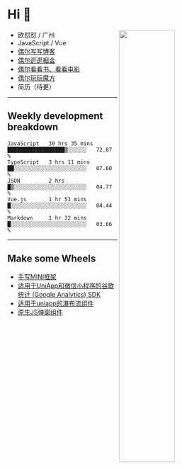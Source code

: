 # Hi 👋

[<img align="right" width="50%" src="https://github-readme-stats.vercel.app/api?username=OUDUIDUI&theme=dark&show_icons=true">](https://metrics.lecoq.io/OUDUIDUI?template=classic&#41;)


-   欧怼怼 / 广州
-   JavaScript / Vue
-   [偶尔写写博客](OUDUIDUI.cn)
-   [偶尔逛逛掘金](https://juejin.cn/user/4309700183594366)
-   [偶尔看看书、看看电影](https://www.yuque.com/books/share/3ee1684b-8e19-4849-b5aa-13d1813ded6d)
-   [偶尔玩玩魔方](https://cubing.com/results/person/2014OUSH01)
-   简历（待更）

---

##  Weekly development breakdown

<!--START_SECTION:waka-->
```text
JavaScript   30 hrs 35 mins  ██████████████████▒░░░░░░   72.87 % 
TypeScript   3 hrs 11 mins   ██░░░░░░░░░░░░░░░░░░░░░░░   07.60 % 
JSON         2 hrs           █▒░░░░░░░░░░░░░░░░░░░░░░░   04.77 % 
Vue.js       1 hr 51 mins    █░░░░░░░░░░░░░░░░░░░░░░░░   04.44 % 
Markdown     1 hr 32 mins    █░░░░░░░░░░░░░░░░░░░░░░░░   03.66 % 
```
<!--END_SECTION:waka-->



---

##  Make some Wheels

- [手写MINI框架](https://github.com/OUDUIDUI/mini)
- [适用于UniApp和微信小程序的谷歌统计 (Google Analytics) SDK](https://github.com/OUDUIDUI/ga-tracker)
- [适用于uniapp的瀑布流组件](https://github.com/OUDUIDUI/uniapp_waterfalls_flow)
- [原生JS弹窗组件](https://github.com/OUDUIDUI/notice-kit)


